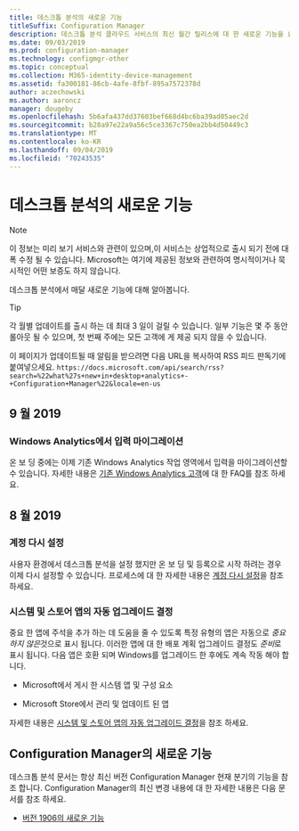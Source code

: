 ```yaml
---
title: 데스크톱 분석의 새로운 기능
titleSuffix: Configuration Manager
description: 데스크톱 분석 클라우드 서비스의 최신 월간 릴리스에 대 한 새로운 기능을 요약 한 것입니다.
ms.date: 09/03/2019
ms.prod: configuration-manager
ms.technology: configmgr-other
ms.topic: conceptual
ms.collection: M365-identity-device-management
ms.assetid: fa300181-86cb-4afe-8fbf-895a7572378d
author: aczechowski
ms.author: aaroncz
manager: dougeby
ms.openlocfilehash: 5b6afa437dd37603bef668d4bc6ba39ad05aec2d
ms.sourcegitcommit: b28a97e22a9a56c5ce3367c750ea2bb4d50449c3
ms.translationtype: MT
ms.contentlocale: ko-KR
ms.lasthandoff: 09/04/2019
ms.locfileid: "70243535"
---
```

# <a name="whats-new-in-desktop-analytics"></a>데스크톱 분석의 새로운 기능

> [!Note]  
> 이 정보는 미리 보기 서비스와 관련이 있으며,이 서비스는 상업적으로 출시 되기 전에 대폭 수정 될 수 있습니다. Microsoft는 여기에 제공된 정보와 관련하여 명시적이거나 묵시적인 어떤 보증도 하지 않습니다.  

데스크톱 분석에서 매달 새로운 기능에 대해 알아봅니다.

> [!Tip]
> 각 월별 업데이트를 출시 하는 데 최대 3 일이 걸릴 수 있습니다. 일부 기능은 몇 주 동안 롤아웃 될 수 있으며, 첫 번째 주에는 모든 고객에 게 제공 되지 않을 수 있습니다.

이 페이지가 업데이트될 때 알림을 받으려면 다음 URL을 복사하여 RSS 피드 판독기에 붙여넣으세요. `https://docs.microsoft.com/api/search/rss?search=%22what%27s+new+in+desktop+analytics+-+Configuration+Manager%22&locale=en-us`
<!-- a locale is required for the RSS search string -->

## <a name="september-2019"></a>9 월 2019

### <a name="migrate-inputs-from-windows-analytics"></a>Windows Analytics에서 입력 마이그레이션

<!-- 4252663 -->

온 보 딩 중에는 이제 기존 Windows Analytics 작업 영역에서 입력을 마이그레이션할 수 있습니다. 자세한 내용은 [기존 Windows Analytics 고객](/sccm/desktop-analytics/faq#existing-windows-analytics-customers)에 대 한 FAQ를 참조 하세요.


## <a name="august-2019"></a>8 월 2019

### <a name="reset-your-account"></a>계정 다시 설정

<!-- 3733897 -->

사용자 환경에서 데스크톱 분석을 설정 했지만 온 보 딩 및 등록으로 시작 하려는 경우 이제 다시 설정할 수 있습니다. 프로세스에 대 한 자세한 내용은 [계정 다시 설정](/sccm/desktop-analytics/account-reset)을 참조 하세요.

### <a name="automatic-upgrade-decision-of-system-and-store-apps"></a>시스템 및 스토어 앱의 자동 업그레이드 결정

<!-- 3587232 -->

중요 한 앱에 주석을 추가 하는 데 도움을 줄 수 있도록 특정 유형의 앱은 자동으로 *중요 하지 않은*것으로 표시 됩니다. 이러한 앱에 대 한 배포 계획 업그레이드 결정도 *준비*로 표시 됩니다. 다음 앱은 호환 되며 Windows를 업그레이드 한 후에도 계속 작동 해야 합니다.

- Microsoft에서 게시 한 시스템 앱 및 구성 요소

- Microsoft Store에서 관리 및 업데이트 된 앱

자세한 내용은 [시스템 및 스토어 앱의 자동 업그레이드 결정](/sccm/desktop-analytics/about-assets#bkmk_plan-autoapp)을 참조 하세요.


## <a name="whats-new-in-configuration-manager"></a>Configuration Manager의 새로운 기능

데스크톱 분석 문서는 항상 최신 버전 Configuration Manager 현재 분기의 기능을 참조 합니다. Configuration Manager의 최신 변경 내용에 대 한 자세한 내용은 다음 문서를 참조 하세요.

<!-- - [What's new in version 1910](/sccm/core/plan-design/changes/whats-new-in-version-1910#bkmk_da) -->

- [버전 1906의 새로운 기능](/sccm/core/plan-design/changes/whats-new-in-version-1906#bkmk_da)
